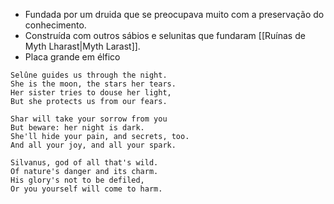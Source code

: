 - Fundada por um druida que se preocupava muito com a preservação do conhecimento.
- Construída com outros sábios e selunitas que fundaram [[Ruínas de Myth Lharast|Myth Larast]].
- Placa grande em élfico
```
Selûne guides us through the night.
She is the moon, the stars her tears.
Her sister tries to douse her light,
But she protects us from our fears.

Shar will take your sorrow from you
But beware: her night is dark.
She'll hide your pain, and secrets, too.
And all your joy, and all your spark.

Silvanus, god of all that's wild.
Of nature's danger and its charm.
His glory's not to be defiled,
Or you yourself will come to harm.
```

